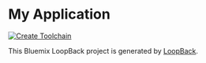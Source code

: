 # My Application

[![Create Toolchain](https://console.ng.bluemix.net/devops/graphics/create_toolchain_button.png)](https://console.ng.bluemix.net/devops/setup/deploy/)

This Bluemix LoopBack project is generated by [LoopBack](http://loopback.io).
